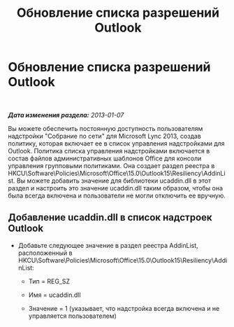 ﻿---
title: Обновление списка разрешений Outlook
TOCTitle: Обновление списка разрешений Outlook
ms:assetid: 5db120dc-52f9-4dde-acb9-3824ae245086
ms:mtpsurl: https://technet.microsoft.com/ru-ru/library/JJ215438(v=OCS.15)
ms:contentKeyID: 49309911
ms.date: 05/19/2016
mtps_version: v=OCS.15
ms.translationtype: HT
---

# Обновление списка разрешений Outlook

 

_**Дата изменения раздела:** 2013-01-07_

Вы можете обеспечить постоянную доступность пользователям надстройки "Собрание по сети" для Microsoft Lync 2013, создав политику, которая включает ее в список управления надстройками для Outlook. Политика списка управления надстройками включается в состав файлов административных шаблонов Office для консоли управления групповыми политиками. Она создает раздел реестра в HKCU\\Software\\Policies\\Microsoft\\Office\\15.0\\Outlook15\\Resiliency\\AddinList. Вы можете добавить значение для библиотеки ucaddin.dll в этот раздел и настроить это значение ucaddin.dll таким образом, чтобы она была всегда включена и пользователи не могли отключить ее вручную.

## Добавление ucaddin.dll в список надстроек Outlook

  - Добавьте следующее значение в раздел реестра AddinList, расположенный в HKCU\\Software\\Policies\\Microsoft\\Office\\15.0\\Outlook15\\Resiliency\\AddinList:
    
      - Тип = REG\_SZ
    
      - Имя = ucaddin.dll
    
      - Значение = 1 (указывает, что надстройка всегда включена и не управляется пользователем)

